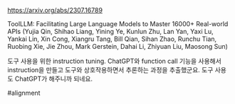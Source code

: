 https://arxiv.org/abs/2307.16789

ToolLLM: Facilitating Large Language Models to Master 16000+ Real-world APIs (Yujia Qin, Shihao Liang, Yining Ye, Kunlun Zhu, Lan Yan, Yaxi Lu, Yankai Lin, Xin Cong, Xiangru Tang, Bill Qian, Sihan Zhao, Runchu Tian, Ruobing Xie, Jie Zhou, Mark Gerstein, Dahai Li, Zhiyuan Liu, Maosong Sun)

도구 사용을 위한 instruction tuning. ChatGPT와 function call 기능을 사용해서 instruction을 만들고 도구와 상호작용하면서 추론하는 과정을 추출했군요. 도구 사용도 ChatGPT가 해주니까 되네요.

#alignment 